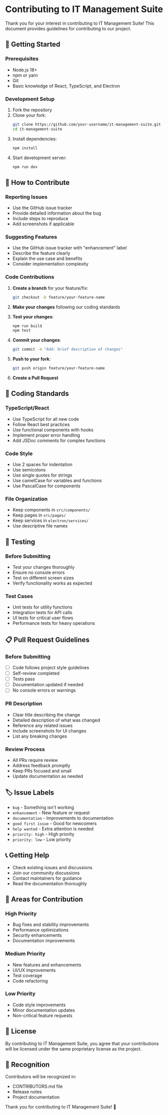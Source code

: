 # Contributing to IT Management Suite

Thank you for your interest in contributing to IT Management Suite! This document provides guidelines for contributing to our project.

## 🚀 Getting Started

### Prerequisites
- Node.js 18+ 
- npm or yarn
- Git
- Basic knowledge of React, TypeScript, and Electron

### Development Setup
1. Fork the repository
2. Clone your fork:
   ```bash
   git clone https://github.com/your-username/it-management-suite.git
   cd it-management-suite
   ```
3. Install dependencies:
   ```bash
   npm install
   ```
4. Start development server:
   ```bash
   npm run dev
   ```

## 📝 How to Contribute

### Reporting Issues
- Use the GitHub issue tracker
- Provide detailed information about the bug
- Include steps to reproduce
- Add screenshots if applicable

### Suggesting Features
- Use the GitHub issue tracker with "enhancement" label
- Describe the feature clearly
- Explain the use case and benefits
- Consider implementation complexity

### Code Contributions
1. **Create a branch** for your feature/fix:
   ```bash
   git checkout -b feature/your-feature-name
   ```

2. **Make your changes** following our coding standards

3. **Test your changes**:
   ```bash
   npm run build
   npm test
   ```

4. **Commit your changes**:
   ```bash
   git commit -m "Add: brief description of changes"
   ```

5. **Push to your fork**:
   ```bash
   git push origin feature/your-feature-name
   ```

6. **Create a Pull Request**

## 🎨 Coding Standards

### TypeScript/React
- Use TypeScript for all new code
- Follow React best practices
- Use functional components with hooks
- Implement proper error handling
- Add JSDoc comments for complex functions

### Code Style
- Use 2 spaces for indentation
- Use semicolons
- Use single quotes for strings
- Use camelCase for variables and functions
- Use PascalCase for components

### File Organization
- Keep components in `src/components/`
- Keep pages in `src/pages/`
- Keep services in `electron/services/`
- Use descriptive file names

## 🧪 Testing

### Before Submitting
- Test your changes thoroughly
- Ensure no console errors
- Test on different screen sizes
- Verify functionality works as expected

### Test Cases
- Unit tests for utility functions
- Integration tests for API calls
- UI tests for critical user flows
- Performance tests for heavy operations

## 📋 Pull Request Guidelines

### Before Submitting
- [ ] Code follows project style guidelines
- [ ] Self-review completed
- [ ] Tests pass
- [ ] Documentation updated if needed
- [ ] No console errors or warnings

### PR Description
- Clear title describing the change
- Detailed description of what was changed
- Reference any related issues
- Include screenshots for UI changes
- List any breaking changes

### Review Process
- All PRs require review
- Address feedback promptly
- Keep PRs focused and small
- Update documentation as needed

## 🏷️ Issue Labels

- `bug` - Something isn't working
- `enhancement` - New feature or request
- `documentation` - Improvements to documentation
- `good first issue` - Good for newcomers
- `help wanted` - Extra attention is needed
- `priority: high` - High priority
- `priority: low` - Low priority

## 📞 Getting Help

- Check existing issues and discussions
- Join our community discussions
- Contact maintainers for guidance
- Read the documentation thoroughly

## 🎯 Areas for Contribution

### High Priority
- Bug fixes and stability improvements
- Performance optimizations
- Security enhancements
- Documentation improvements

### Medium Priority
- New features and enhancements
- UI/UX improvements
- Test coverage
- Code refactoring

### Low Priority
- Code style improvements
- Minor documentation updates
- Non-critical feature requests

## 📄 License

By contributing to IT Management Suite, you agree that your contributions will be licensed under the same proprietary license as the project.

## 🙏 Recognition

Contributors will be recognized in:
- CONTRIBUTORS.md file
- Release notes
- Project documentation

Thank you for contributing to IT Management Suite! 🚀


